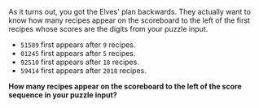 As it turns out, you got the Elves' plan backwards. They actually want to know how many recipes appear on the scoreboard to the left of the first recipes whose scores are the digits from your puzzle input.

- `51589` first appears after `9` recipes.
- `01245` first appears after `5` recipes.
- `92510` first appears after `18` recipes.
- `59414` first appears after `2018` recipes.

**How many recipes appear on the scoreboard to the left of the score sequence in your puzzle input?**